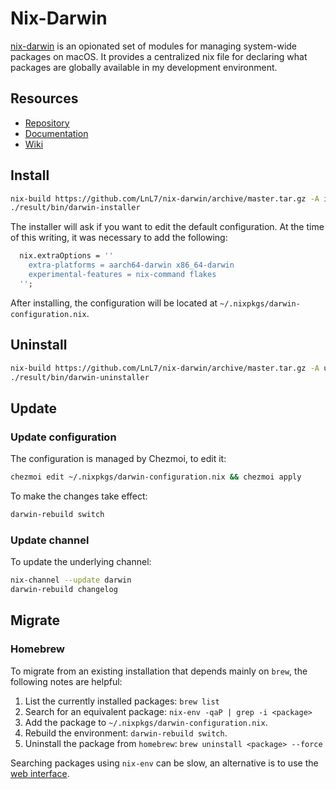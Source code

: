 # Nix-Darwin

[nix-darwin](https://github.com/LnL7/nix-darwin) is an opionated set of modules
for managing system-wide packages on macOS. It provides a centralized nix file
for declaring what packages are globally available in my development
environment.

## Resources

- [Repository](https://github.com/LnL7/nix-darwin)
- [Documentation](https://daiderd.com/nix-darwin/manual/index.html)
- [Wiki](https://github.com/LnL7/nix-darwin/wiki)

## Install

```bash
nix-build https://github.com/LnL7/nix-darwin/archive/master.tar.gz -A installer
./result/bin/darwin-installer
```

The installer will ask if you want to edit the default configuration. At the
time of this writing, it was necessary to add the following:

```nix
  nix.extraOptions = ''
    extra-platforms = aarch64-darwin x86_64-darwin
    experimental-features = nix-command flakes
  '';
```

After installing, the configuration will be located at
`~/.nixpkgs/darwin-configuration.nix`.

## Uninstall

```bash
nix-build https://github.com/LnL7/nix-darwin/archive/master.tar.gz -A uninstaller
./result/bin/darwin-uninstaller
```

## Update

### Update configuration

The configuration is managed by Chezmoi, to edit it:

```bash
chezmoi edit ~/.nixpkgs/darwin-configuration.nix && chezmoi apply
```

To make the changes take effect:

```bash
darwin-rebuild switch
```

### Update channel

To update the underlying channel:

```bash
nix-channel --update darwin
darwin-rebuild changelog
```

## Migrate

### Homebrew

To migrate from an existing installation that depends mainly on `brew`, the
following notes are helpful:

1. List the currently installed packages: `brew list`
1. Search for an equivalent package: `nix-env -qaP | grep -i <package>`
1. Add the package to `~/.nixpkgs/darwin-configuration.nix`.
1. Rebuild the environment: `darwin-rebuild switch`.
1. Uninstall the package from `homebrew`: `brew uninstall <package> --force`

Searching packages using `nix-env` can be slow, an alternative is to use the
[web interface](https://nixos.org/nixos/packages.html#).
